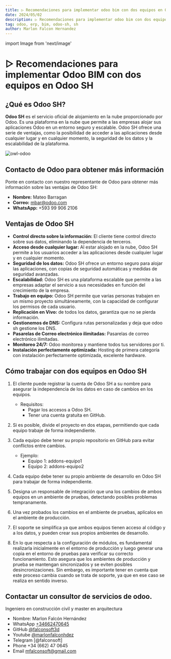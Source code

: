 ```yaml
---
title: ▷ Recomendaciones para implementar odoo bim con dos equipos en Odoo SH
date: 2024/05/02
description: ▷ Recomendaciones para implementar odoo bim con dos equipos en Odoo SH
tag: odoo, erp, bim, odoo-sh, sh
author: Marlon Falcon Hernandez
---
```

import Image from 'next/image'

# ▷ Recomendaciones para implementar Odoo BIM con dos equipos en Odoo SH

## ¿Qué es Odoo SH?
**Odoo SH** es el servicio oficial de alojamiento en la nube proporcionado por Odoo. Es una plataforma en la nube que permite a las empresas alojar sus aplicaciones Odoo en un entorno seguro y escalable. Odoo SH ofrece una serie de ventajas, como la posibilidad de acceder a las aplicaciones desde cualquier lugar y en cualquier momento, la seguridad de los datos y la escalabilidad de la plataforma.

<Image
  src="/images/posts/10-longer-branch-view.png"
  alt="owl-odoo"
  width={1280}
  height={656}
  priority
  className="next-image"
/>

## Contacto de Odoo para obtener más información
Ponte en contacto con nuestro representante de Odoo para obtener más información sobre las ventajas de Odoo SH:
- **Nombre:** Mateo Barragan
- **Correo:** mbar@odoo.com
- **WhatsApp:** +593 99 906 2106

## Ventajas de Odoo SH
- **Control directo sobre la información:** El cliente tiene control directo sobre sus datos, eliminando la dependencia de terceros.
- **Acceso desde cualquier lugar:** Al estar alojado en la nube, Odoo SH permite a los usuarios acceder a las aplicaciones desde cualquier lugar y en cualquier momento.
- **Seguridad de los datos:** Odoo SH ofrece un entorno seguro para alojar las aplicaciones, con copias de seguridad automáticas y medidas de seguridad avanzadas.
- **Escalabilidad:** Odoo SH es una plataforma escalable que permite a las empresas adaptar el servicio a sus necesidades en función del crecimiento de la empresa.
- **Trabajo en equipo:** Odoo SH permite que varias personas trabajen en un mismo proyecto simultáneamente, con la capacidad de configurar los permisos de cada usuario.
- **Replicación en Vivo:** de todos los datos, garantiza que no se pierda información.
- **Gestionemos de DNS:** Configura rutas personalizadas y deja que odoo sh gestione los DNS.
- **Pasarelas de Correo electrónico ilimitadas:** Pasarelas de correo electrónico ilimitadas.
- **Monitoreo 24/7:** Odoo monitorea y mantiene todos tus servidores por ti.
- **Instalación perfectamente optimizada:** Hosting de primera categoría con instalación perfectamente optimizada, excelente hardware.

## Cómo trabajar con dos equipos en Odoo SH
1. El cliente puede registrar la cuenta de Odoo SH a su nombre para asegurar la independencia de los datos en caso de cambios en los equipos.
   - Requisitos:
     - Pagar los accesos a Odoo SH.
     - Tener una cuenta gratuita en GitHub.

2. Si es posible, divide el proyecto en dos etapas, permitiendo que cada equipo trabaje de forma independiente.

3. Cada equipo debe tener su propio repositorio en GitHub para evitar conflictos entre cambios.
   - Ejemplo:
     - Equipo 1: addons-equipo1
     - Equipo 2: addons-equipo2

4. Cada equipo debe tener su propio ambiente de desarrollo en Odoo SH para trabajar de forma independiente.

5. Designa un responsable de integración que una los cambios de ambos equipos en un ambiente de pruebas, detectando posibles problemas tempranamente.

6. Una vez probados los cambios en el ambiente de pruebas, aplícalos en el ambiente de producción.

7. El soporte se simplifica ya que ambos equipos tienen acceso al código y a los datos, y pueden crear sus propios ambientes de desarrollo.

8. En lo que respecta a la configuración de módulos, es fundamental realizarla inicialmente en el entorno de producción y luego generar una copia en el entorno de pruebas para verificar su correcto funcionamiento. Esto asegura que los ambientes de producción y prueba se mantengan sincronizados y se eviten posibles desincronizaciones. Sin embargo, es importante tener en cuenta que este proceso cambia cuando se trata de soporte, ya que en ese caso se realiza en sentido inverso.

## Contactar un consultor de servicios de odoo.
Ingeniero en construcción civil y master en arquitectura
- Nombre: Marlon Falcón Hernández
- WhatsApp [+34662470645](https://web.whatsapp.com/send?phone=34662470645&text=)
- GitHub [@falconsoft3d](https://github.com/falconsoft3d)
- Youtube [@marlonfalconhdez](https://www.youtube.com/@marlonfalconhdez)
- Telegram [@falconsoft]
- Phone +34 (662) 47 0645
- Email mfalconsoft@gmail.com